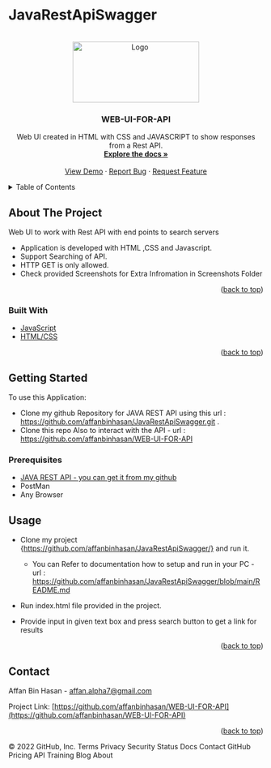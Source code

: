 # JavaRestApiSwagger
<div id="top"></div>

<!-- PROJECT LOGO -->
<br />
<div align="center">
  <a href="https://github.com/affanbinhasan/WEB-UI-FOR-API">
    <img src="https://i0.wp.com/blog.knoldus.com/wp-content/uploads/2020/05/Logo.png?fit=810%2C418&ssl=1" alt="Logo" width="250" height="120">
  </a>

<h3 align="center">WEB-UI-FOR-API</h3>

  <p align="center">
    Web UI created in HTML with CSS and JAVASCRIPT to show responses from a Rest API.
    <br />
    <a href="https://github.com/affanbinhasan/JavaRestApi/blob/main/README.md"><strong>Explore the docs »</strong></a>
    <br />
    <br />
    <a href="https://github.com/affanbinhasan/JavaRestApiSwagger">View Demo</a>
    ·
    <a href="https://github.com/affanbinhasan/JavaRestApiExample/issues">Report Bug</a>
    ·
    <a href="https://github.com/affanbinhasan/JavaRestApiExample/issues">Request Feature</a>
  </p>
</div>



<!-- TABLE OF CONTENTS -->
<details>
  <summary>Table of Contents</summary>
  <ol>
    <li>
      <a href="#about-the-project">About The Project</a>
      <ul>
        <li><a href="#built-with">Built With</a></li>
      </ul>
    </li>
    <li>
      <a href="#getting-started">Getting Started</a>
      <ul>
        <li><a href="#prerequisites">Prerequisites</a></li>
      </ul>
    </li>
    <li><a href="#usage">Usage</a></li>
    <li><a href="#contact">Contact</a></li>
  </ol>
</details>



<!-- ABOUT THE PROJECT -->
## About The Project

Web UI to work with Rest API with end points to search servers
  - Application is developed with HTML ,CSS and Javascript.
  - Support Searching of API.
  - HTTP GET is only allowed.
  - Check provided Screenshots for Extra Infromation in Screenshots Folder

<p align="right">(<a href="#top">back to top</a>)</p>

### Built With

* [JavaScript](https://www.javascript.com/)
* [HTML/CSS](https://html.com/)

<p align="right">(<a href="#top">back to top</a>)</p>



<!-- GETTING STARTED -->
## Getting Started

To use this Application:
* Clone my github Repository for JAVA REST API using this url : https://github.com/affanbinhasan/JavaRestApiSwagger.git .
* Clone this repo Also to interact with the API - url : https://github.com/affanbinhasan/WEB-UI-FOR-API


### Prerequisites

* [JAVA REST API - you can get it from my github ](https://github.com/affanbinhasan/JavaRestApiSwagger/)
* PostMan
* Any Browser
  
<!-- USAGE-->
## Usage
* Clone my project {https://github.com/affanbinhasan/JavaRestApiSwagger/} and run it.
    - You can Refer to documentation how to setup and run in your PC - url : https://github.com/affanbinhasan/JavaRestApiSwagger/blob/main/README.md 

* Run index.html file provided in the project.
* Provide input in given text box and press search button to get a link for results


<p align="right">(<a href="#top">back to top</a>)</p>


<!-- CONTACT -->
## Contact

Affan Bin Hasan - affan.alpha7@gmail.com

Project Link: [https://github.com/affanbinhasan/WEB-UI-FOR-API](https://github.com/affanbinhasan/WEB-UI-FOR-API)

<p align="right">(<a href="#top">back to top</a>)</p>


© 2022 GitHub, Inc.
Terms
Privacy
Security
Status
Docs
Contact GitHub
Pricing
API
Training
Blog
About

